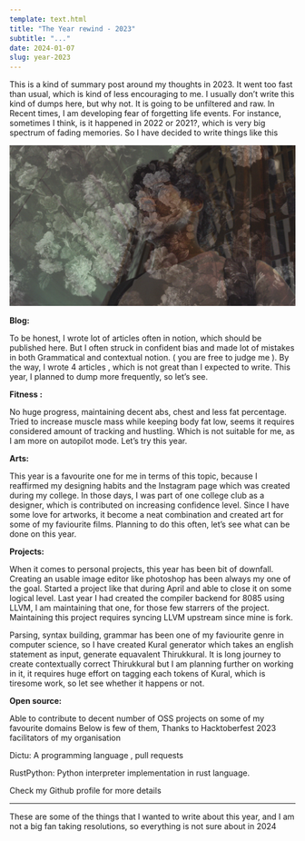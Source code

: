 ```yaml
---
template: text.html
title: "The Year rewind - 2023"
subtitle: "..."
date: 2024-01-07
slug: year-2023
---
```


This is a kind of summary post around my thoughts in 2023. It went too fast than usual, which is kind of less encouraging to me.  I usually don’t write this kind of dumps here, but why not. It is going to be unfiltered and raw. In Recent times, I am developing fear of forgetting life events. For instance, sometimes I think, is it happened in 2022 or 2021?, which is very big spectrum of fading memories. So I have decided to write things like this

![flower-overlay](/static/res/year-2023/1-flower-1.png)

**Blog:** 

To be honest, I wrote lot of articles often in notion, which should be published here. But I often struck in confident bias and made lot of mistakes in both Grammatical and contextual notion. ( you are free to judge me ). By the way, I wrote 4 articles , which is not great than I expected to write. This year, I planned to dump more frequently, so let’s see. 

**Fitness :**

No huge progress, maintaining decent abs, chest and less fat percentage. Tried to increase muscle mass while keeping body fat low, seems it requires considered amount of tracking and hustling. Which is not suitable for me, as I am more on autopilot mode. Let’s try this year. 

**Arts:**

This year is a favourite one for me in terms of this topic, because I reaffirmed my designing habits and the Instagram page which was created during my college. In those days, I was part of one college club as a designer, which is contributed on increasing  confidence level. Since I have some love for artworks, it become a neat combination and created art for some of my faviourite films. Planning to do this often, let’s see what can be done on this year. 

**Projects:** 

When it comes to personal projects, this year has been bit of downfall. Creating an usable image editor like photoshop has been always my one of the goal. Started a project like that during April and able to close it on some logical level. Last year I had created the compiler backend for 8085 using LLVM, I am maintaining that one, for those few starrers of the project. Maintaining this project requires syncing LLVM upstream since mine is fork. 

Parsing, syntax building, grammar has been one of my faviourite genre in computer science, so I have created  Kural generator which takes an english statement as input, generate equavalent Thirukkural. It is long journey to create contextually correct Thirukkural but I am planning further on working in it, it requires huge effort on tagging each tokens of Kural, which is tiresome work, so let see whether it happens or not. 

**Open source:** 

Able to contribute to decent number of OSS projects on some of my favourite domains  Below is few of them, Thanks to Hacktoberfest 2023 facilitators of my organisation

Dictu: A programming language , pull requests

RustPython: Python interpreter implementation in rust language.

Check my Github profile for more details

---

These are some of the things that I wanted to write about this year, and I am not a big fan taking resolutions, so everything is not sure about in 2024